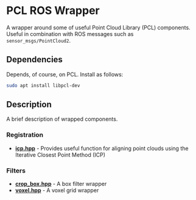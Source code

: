 # PCL ROS Wrapper

A wrapper around some of useful Point Cloud Library (PCL) components.  
Useful in combination with ROS messages such as ```sensor_msgs/PointCloud2```.

## Dependencies

Depends, of course, on PCL. Install as follows:
```bash
sudo apt install libpcl-dev
```

## Description

A brief description of wrapped components.

### Registration

* **[icp.hpp](include/pcl_ros_wrapper/registration/icp.hpp)** - Provides useful function for aligning point clouds using the Iterative Closest Point Method (ICP)

### Filters

* **[crop_box.hpp](include/pcl_ros_wrapper/filters/crop_box.hpp)** - A box filter wrapper
* **[voxel.hpp](include/pcl_ros_wrapper/filters/voxel.hpp)** - A voxel grid wrapper